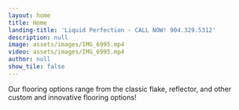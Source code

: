 ```yaml
---
layout: home
title: Home
landing-title: 'Liquid Perfection - CALL NOW! 904.329.5312'
description: null
image: assets/images/IMG_6995.mp4
video: assets/images/IMG_6995.mp4
author: null
show_tile: false
---
```


Our flooring options range from the classic flake, reflector, and other custom and innovative flooring options!
